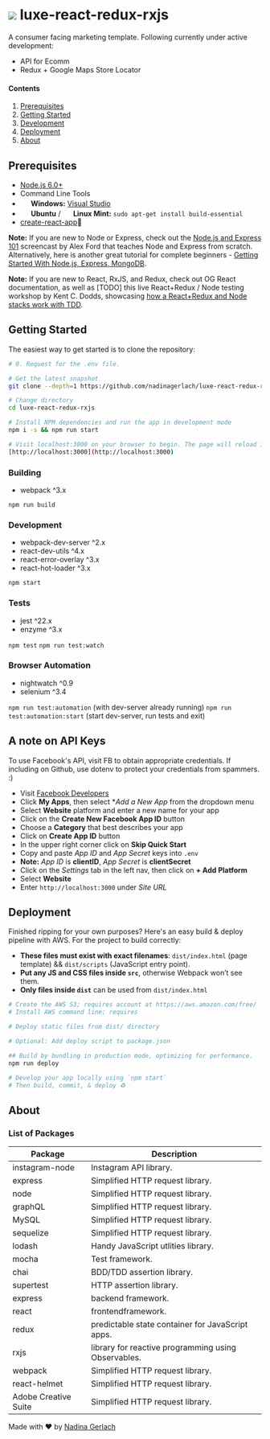 ![](https://lh3.googleusercontent.com/rVduSg1MkKOFJCTY2mzz1q30wSEk8VmhpH7_cJuz-Y9CX_JRuUvvtiFF79wKLNmbN1XNEj44JYe5dSE=w3200-h1746-rw)
luxe-react-redux-rxjs
=======================
A consumer facing marketing template. Following currently under active development:
- API for Ecomm
- Redux + Google Maps Store Locator

#### Contents

1. [Prerequisites](#Prerequisites)
1. [Getting Started](#Getting)
1. [Development](#development)
1. [Deployment](#deployment)
1. [About](#about)

Prerequisites
-------------

- [Node.js 6.0+](http://nodejs.org)
- Command Line Tools
 - <img src="http://dc942d419843af05523b-ff74ae13537a01be6cfec5927837dcfe.r14.cf1.rackcdn.com/wp-content/uploads/windows-8-50x50.jpg" height="17">&nbsp;**Windows:** [Visual Studio](https://www.visualstudio.com/products/visual-studio-community-vs)
 - <img src="https://lh5.googleusercontent.com/-2YS1ceHWyys/AAAAAAAAAAI/AAAAAAAAAAc/0LCb_tsTvmU/s46-c-k/photo.jpg" height="17">&nbsp;**Ubuntu** / <img src="https://upload.wikimedia.org/wikipedia/commons/3/3f/Logo_Linux_Mint.png" height="17">&nbsp;**Linux Mint:** `sudo apt-get install build-essential`
  - [create-react-app](https://www.react.js)🙌

**Note:** If you are new to Node or Express, check out the
[Node.js and Express 101](https://www.youtube.com/watch?v=BN0JlMZCtNU)
screencast by Alex Ford that teaches Node and Express from scratch. Alternatively,
here is another great tutorial for complete beginners - [Getting Started With Node.js, Express, MongoDB](http://cwbuecheler.com/web/tutorials/2013/node-express-mongo/).

**Note:** If you are new to React, RxJS, and Redux, check out OG React documentation, as well as [TODO] this live React+Redux / Node testing workshop by Kent C. Dodds, showcasing [how a React+Redux and Node stacks work with TDD](https://www.youtube.com/watch?v=DdqiXcYDv-8).

Getting Started
-------------
The easiest way to get started is to clone the repository:

```bash
# 0. Request for the .env file.

# Get the latest snapshot
git clone --depth=1 https://github.com/nadinagerlach/luxe-react-redux-rxjs.git

# Change directory
cd luxe-react-redux-rxjs

# Install NPM dependencies and run the app in development mode
npm i -s && npm run start

# Visit localhost:3000 on your browser to begin. The page will reload if you make edits.
[http://localhost:3000](http://localhost:3000)

```

### Building
- webpack ^3.x

`npm run build`

### Development
- webpack-dev-server ^2.x
- react-dev-utils ^4.x
- react-error-overlay ^3.x
- react-hot-loader ^3.x

`npm start`

### Tests
- jest ^22.x
- enzyme ^3.x

`npm test`
`npm run test:watch`

### Browser Automation
- nightwatch ^0.9
- selenium ^3.4

`npm run test:automation` (with dev-server already running)
`npm run test:automation:start` (start dev-server, run tests and exit)

A note on API Keys
------------------

To use Facebook's API, visit FB to obtain appropriate credentials. If including on Github, use dotenv to protect your credentials from spammers. :)

- Visit <a href="https://developers.facebook.com/" target="_blank">Facebook Developers</a>
- Click **My Apps**, then select **Add a New App* from the dropdown menu
- Select **Website** platform and enter a new name for your app
- Click on the **Create New Facebook App ID** button
- Choose a **Category** that best describes your app
- Click on **Create App ID** button
- In the upper right corner click on **Skip Quick Start**
- Copy and paste *App ID* and *App Secret* keys into `.env`
 - **Note:** *App ID* is **clientID**, *App Secret* is **clientSecret**
- Click on the *Settings* tab in the left nav, then click on **+ Add Platform**
- Select **Website**
- Enter `http://localhost:3000` under *Site URL*

Deployment
------------------
Finished ripping for your own purposes? Here's an easy build & deploy pipeline with AWS. For the project to build correctly:

* **These files must exist with exact filenames**: `dist/index.html` (page template) && `dist/scripts` (JavaScript entry point).
* **Put any JS and CSS files inside `src`**, otherwise Webpack won’t see them.
* **Only files inside `dist`** can be used from `dist/index.html`

```sh
# Create the AWS S3; requires account at https://aws.amazon.com/free/
# Install AWS command line; requires

# Deploy static files from dist/ directory

# Optional: Add deploy script to package.json

## Build by bundling in production mode, optimizing for performance.  
npm run deploy

# Develop your app locally using `npm start`
# Then build, commit, & deploy ♻️
```

About
----------------
### List of Packages

| Package                         | Description                                                           |
| ------------------------------- | --------------------------------------------------------------------- |
| instagram-node                  | Instagram API library.                                                |
| express                         | Simplified HTTP request library.    |                           
| node                             | Simplified HTTP request library.   |
| graphQL                            | Simplified HTTP request library.   |
| MySQL                             | Simplified HTTP request library.   |
| sequelize                             | Simplified HTTP request library.   |
| lodash                          | Handy JavaScript utlities library.     |                      
| mocha                           | Test framework.                                                       |
| chai                            | BDD/TDD assertion library.                                            |
| supertest                       | HTTP assertion library.                                               |
| express                         | backend framework.                                                    |
| react                           | frontendframework.                                                    |
| redux                           | predictable state container for JavaScript apps.                      |
|  rxjs                           | library for reactive programming using Observables.                   |
| webpack                          | Simplified HTTP request library.   |
| react-helmet                          | Simplified HTTP request library.   |
| Adobe Creative Suite                           | Simplified HTTP request library.   |

Made with :heart: by [Nadina Gerlach](https://github.com/nadinagerlach)
